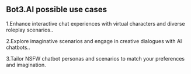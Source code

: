 ## Bot3.AI possible use cases
1.Enhance interactive chat experiences with virtual characters and diverse roleplay scenarios.. 

2.Explore imaginative scenarios and engage in creative dialogues with AI chatbots..

3.Tailor NSFW chatbot personas and scenarios to match your preferences and imagination.
